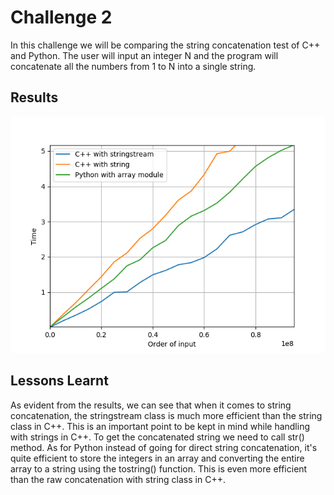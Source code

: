 # Challenge 2

In this challenge we will be comparing the string concatenation test of C++ and Python. The user will input an integer N and the
program will concatenate all the numbers from 1 to N into a single string.

## Results

![Figure 1](https://github.com/DarkStar1997/Python-v-Cpp/blob/master/Challenge%202/Results1.png)

## Lessons Learnt

As evident from the results, we can see that when it comes to string concatenation, the stringstream class is much more efficient
than the string class in C++. This is an important point to be kept in mind while handling with strings in C++. To get the
concatenated string we need to call str() method. As for Python instead of going for direct string concatenation, it's quite
efficient to store the integers in an array and converting the entire array to a string using the tostring() function. This is
even more efficient than the raw concatenation with string class in C++.
